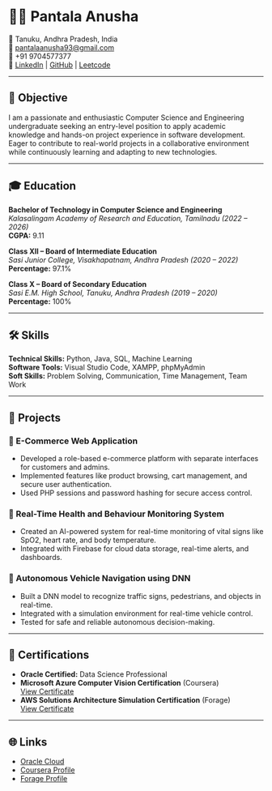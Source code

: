 # 👩‍💻 Pantala Anusha

📍 Tanuku, Andhra Pradesh, India  
📧 [pantalaanusha93@gmail.com](mailto:pantalaanusha93@gmail.com)  
📱 +91 9704577377  
🔗 [LinkedIn](https://linkedin.com/in/pantala-anusha) | [GitHub](https://github.com/PantalaAnusha93) | [Leetcode](https://leetcode.com/u/Anusha9300)

---

## 🎯 Objective

I am a passionate and enthusiastic Computer Science and Engineering undergraduate seeking an entry-level position to apply academic knowledge and hands-on project experience in software development. Eager to contribute to real-world projects in a collaborative environment while continuously learning and adapting to new technologies.

---

## 🎓 Education

**Bachelor of Technology in Computer Science and Engineering**  
*Kalasalingam Academy of Research and Education, Tamilnadu (2022 – 2026)*  
**CGPA:** 9.11

**Class XII – Board of Intermediate Education**  
*Sasi Junior College, Visakhapatnam, Andhra Pradesh (2020 – 2022)*  
**Percentage:** 97.1%

**Class X – Board of Secondary Education**  
*Sasi E.M. High School, Tanuku, Andhra Pradesh (2019 – 2020)*  
**Percentage:** 100%

---

## 🛠️ Skills

**Technical Skills:**  Python, Java, SQL, Machine Learning    
**Software Tools:** Visual Studio Code, XAMPP, phpMyAdmin  
**Soft Skills:** Problem Solving, Communication, Time Management, Team Work

---

## 💼 Projects

### 🛒 E-Commerce Web Application
- Developed a role-based e-commerce platform with separate interfaces for customers and admins.
- Implemented features like product browsing, cart management, and secure user authentication.
- Used PHP sessions and password hashing for secure access control.

### 🧠 Real-Time Health and Behaviour Monitoring System
- Created an AI-powered system for real-time monitoring of vital signs like SpO2, heart rate, and body temperature.
- Integrated with Firebase for cloud data storage, real-time alerts, and dashboards.

### 🚗 Autonomous Vehicle Navigation using DNN
- Built a DNN model to recognize traffic signs, pedestrians, and objects in real-time.
- Integrated with a simulation environment for real-time vehicle control.
- Tested for safe and reliable autonomous decision-making.

---

## 📜 Certifications

- **Oracle Certified:** Data Science Professional  
- **Microsoft Azure Computer Vision Certification** (Coursera)  
  [View Certificate](https://www.coursera.org/account/accomplishments/certificate/LKRTV3DLHCS4)
- **AWS Solutions Architecture Simulation Certification** (Forage)  
  [View Certificate](https://www.theforage.com/achievements)

---

## 🌐 Links

- [Oracle Cloud](https://www.oracle.com/in/cloud/)
- [Coursera Profile](https://www.coursera.org/account/accomplishments)
- [Forage Profile](https://www.theforage.com/achievements)
